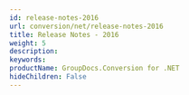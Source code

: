 ```yaml
---
id: release-notes-2016
url: conversion/net/release-notes-2016
title: Release Notes - 2016
weight: 5
description: 
keywords: 
productName: GroupDocs.Conversion for .NET
hideChildren: False
---
```

